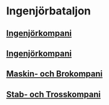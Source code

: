 # Ingenjörbataljon

## [Ingenjörkompani](/Kompanier/mekbrigingkomp.md)

## [Ingenjörkompani](/Kompanier/mekbrigingkomp.md)

## [Maskin- och Brokompani](/Kompanier/mekbrigingMaoBrokomp.md)

## [Stab- och Trosskompani](/Kompanier/mekbrigingSoUkomp.md)
